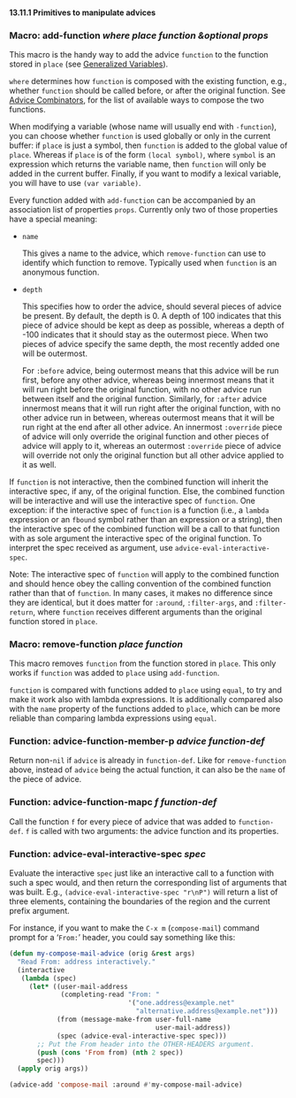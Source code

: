

#### 13.11.1 Primitives to manipulate advices

### Macro: **add-function** *where place function \&optional props*

This macro is the handy way to add the advice `function` to the function stored in `place` (see [Generalized Variables](Generalized-Variables.html)).

`where` determines how `function` is composed with the existing function, e.g., whether `function` should be called before, or after the original function. See [Advice Combinators](Advice-Combinators.html), for the list of available ways to compose the two functions.

When modifying a variable (whose name will usually end with `-function`), you can choose whether `function` is used globally or only in the current buffer: if `place` is just a symbol, then `function` is added to the global value of `place`. Whereas if `place` is of the form `(local symbol)`, where `symbol` is an expression which returns the variable name, then `function` will only be added in the current buffer. Finally, if you want to modify a lexical variable, you will have to use `(var variable)`.

Every function added with `add-function` can be accompanied by an association list of properties `props`. Currently only two of those properties have a special meaning:

*   `name`

    This gives a name to the advice, which `remove-function` can use to identify which function to remove. Typically used when `function` is an anonymous function.

*   `depth`

    This specifies how to order the advice, should several pieces of advice be present. By default, the depth is 0. A depth of 100 indicates that this piece of advice should be kept as deep as possible, whereas a depth of -100 indicates that it should stay as the outermost piece. When two pieces of advice specify the same depth, the most recently added one will be outermost.

    For `:before` advice, being outermost means that this advice will be run first, before any other advice, whereas being innermost means that it will run right before the original function, with no other advice run between itself and the original function. Similarly, for `:after` advice innermost means that it will run right after the original function, with no other advice run in between, whereas outermost means that it will be run right at the end after all other advice. An innermost `:override` piece of advice will only override the original function and other pieces of advice will apply to it, whereas an outermost `:override` piece of advice will override not only the original function but all other advice applied to it as well.

If `function` is not interactive, then the combined function will inherit the interactive spec, if any, of the original function. Else, the combined function will be interactive and will use the interactive spec of `function`. One exception: if the interactive spec of `function` is a function (i.e., a `lambda` expression or an `fbound` symbol rather than an expression or a string), then the interactive spec of the combined function will be a call to that function with as sole argument the interactive spec of the original function. To interpret the spec received as argument, use `advice-eval-interactive-spec`.

Note: The interactive spec of `function` will apply to the combined function and should hence obey the calling convention of the combined function rather than that of `function`. In many cases, it makes no difference since they are identical, but it does matter for `:around`, `:filter-args`, and `:filter-return`, where `function` receives different arguments than the original function stored in `place`.

### Macro: **remove-function** *place function*

This macro removes `function` from the function stored in `place`. This only works if `function` was added to `place` using `add-function`.

`function` is compared with functions added to `place` using `equal`, to try and make it work also with lambda expressions. It is additionally compared also with the `name` property of the functions added to `place`, which can be more reliable than comparing lambda expressions using `equal`.

### Function: **advice-function-member-p** *advice function-def*

Return non-`nil` if `advice` is already in `function-def`. Like for `remove-function` above, instead of `advice` being the actual function, it can also be the `name` of the piece of advice.

### Function: **advice-function-mapc** *f function-def*

Call the function `f` for every piece of advice that was added to `function-def`. `f` is called with two arguments: the advice function and its properties.

### Function: **advice-eval-interactive-spec** *spec*

Evaluate the interactive `spec` just like an interactive call to a function with such a spec would, and then return the corresponding list of arguments that was built. E.g., `(advice-eval-interactive-spec "r\nP")` will return a list of three elements, containing the boundaries of the region and the current prefix argument.

For instance, if you want to make the `C-x m` (`compose-mail`) command prompt for a ‘`From:`’ header, you could say something like this:

```lisp
(defun my-compose-mail-advice (orig &rest args)
  "Read From: address interactively."
  (interactive
   (lambda (spec)
     (let* ((user-mail-address
             (completing-read "From: "
                              '("one.address@example.net"
                                "alternative.address@example.net")))
            (from (message-make-from user-full-name
                                     user-mail-address))
            (spec (advice-eval-interactive-spec spec)))
       ;; Put the From header into the OTHER-HEADERS argument.
       (push (cons 'From from) (nth 2 spec))
       spec)))
  (apply orig args))

(advice-add 'compose-mail :around #'my-compose-mail-advice)
```
